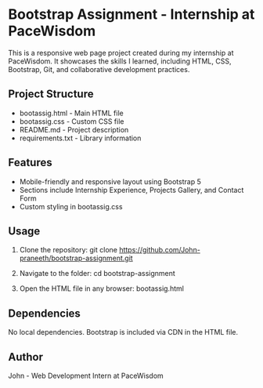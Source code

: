 # Bootstrap Assignment - Internship at PaceWisdom

This is a responsive web page project created during my internship at PaceWisdom. It showcases the skills I learned, including HTML, CSS, Bootstrap, Git, and collaborative development practices.

## Project Structure

- bootassig.html       - Main HTML file
- bootassig.css        - Custom CSS file
- README.md            - Project description
- requirements.txt     - Library information

## Features

- Mobile-friendly and responsive layout using Bootstrap 5
- Sections include Internship Experience, Projects Gallery, and Contact Form
- Custom styling in bootassig.css

## Usage

1. Clone the repository:
   git clone https://github.com/John-praneeth/bootstrap-assignment.git

2. Navigate to the folder:
   cd bootstrap-assignment

3. Open the HTML file in any browser:
   bootassig.html

## Dependencies

No local dependencies. Bootstrap is included via CDN in the HTML file.

## Author

John - Web Development Intern at PaceWisdom
